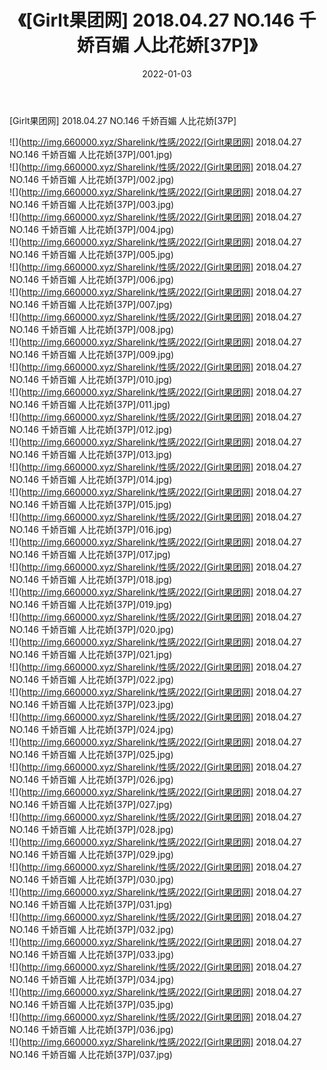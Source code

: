 ﻿---
layout: post
title:  《[Girlt果团网] 2018.04.27 NO.146 千娇百媚 人比花娇[37P]》
date:   2022-01-03
img: http://img.660000.xyz/Sharelink/性感/2022/[Girlt果团网] 2018.04.27 NO.146 千娇百媚 人比花娇[37P]/000.jpg
categories: [美女, 清纯, 唯美]
---

[Girlt果团网] 2018.04.27 NO.146 千娇百媚 人比花娇[37P]

  ![](http://img.660000.xyz/Sharelink/性感/2022/[Girlt果团网] 2018.04.27 NO.146 千娇百媚 人比花娇[37P]/001.jpg) <br> ![](http://img.660000.xyz/Sharelink/性感/2022/[Girlt果团网] 2018.04.27 NO.146 千娇百媚 人比花娇[37P]/002.jpg) <br> ![](http://img.660000.xyz/Sharelink/性感/2022/[Girlt果团网] 2018.04.27 NO.146 千娇百媚 人比花娇[37P]/003.jpg) <br> ![](http://img.660000.xyz/Sharelink/性感/2022/[Girlt果团网] 2018.04.27 NO.146 千娇百媚 人比花娇[37P]/004.jpg) <br> ![](http://img.660000.xyz/Sharelink/性感/2022/[Girlt果团网] 2018.04.27 NO.146 千娇百媚 人比花娇[37P]/005.jpg) <br> ![](http://img.660000.xyz/Sharelink/性感/2022/[Girlt果团网] 2018.04.27 NO.146 千娇百媚 人比花娇[37P]/006.jpg) <br> ![](http://img.660000.xyz/Sharelink/性感/2022/[Girlt果团网] 2018.04.27 NO.146 千娇百媚 人比花娇[37P]/007.jpg) <br> ![](http://img.660000.xyz/Sharelink/性感/2022/[Girlt果团网] 2018.04.27 NO.146 千娇百媚 人比花娇[37P]/008.jpg) <br> ![](http://img.660000.xyz/Sharelink/性感/2022/[Girlt果团网] 2018.04.27 NO.146 千娇百媚 人比花娇[37P]/009.jpg) <br> ![](http://img.660000.xyz/Sharelink/性感/2022/[Girlt果团网] 2018.04.27 NO.146 千娇百媚 人比花娇[37P]/010.jpg) <br> ![](http://img.660000.xyz/Sharelink/性感/2022/[Girlt果团网] 2018.04.27 NO.146 千娇百媚 人比花娇[37P]/011.jpg) <br> ![](http://img.660000.xyz/Sharelink/性感/2022/[Girlt果团网] 2018.04.27 NO.146 千娇百媚 人比花娇[37P]/012.jpg) <br> ![](http://img.660000.xyz/Sharelink/性感/2022/[Girlt果团网] 2018.04.27 NO.146 千娇百媚 人比花娇[37P]/013.jpg) <br> ![](http://img.660000.xyz/Sharelink/性感/2022/[Girlt果团网] 2018.04.27 NO.146 千娇百媚 人比花娇[37P]/014.jpg) <br> ![](http://img.660000.xyz/Sharelink/性感/2022/[Girlt果团网] 2018.04.27 NO.146 千娇百媚 人比花娇[37P]/015.jpg) <br> ![](http://img.660000.xyz/Sharelink/性感/2022/[Girlt果团网] 2018.04.27 NO.146 千娇百媚 人比花娇[37P]/016.jpg) <br> ![](http://img.660000.xyz/Sharelink/性感/2022/[Girlt果团网] 2018.04.27 NO.146 千娇百媚 人比花娇[37P]/017.jpg) <br> ![](http://img.660000.xyz/Sharelink/性感/2022/[Girlt果团网] 2018.04.27 NO.146 千娇百媚 人比花娇[37P]/018.jpg) <br> ![](http://img.660000.xyz/Sharelink/性感/2022/[Girlt果团网] 2018.04.27 NO.146 千娇百媚 人比花娇[37P]/019.jpg) <br> ![](http://img.660000.xyz/Sharelink/性感/2022/[Girlt果团网] 2018.04.27 NO.146 千娇百媚 人比花娇[37P]/020.jpg) <br> ![](http://img.660000.xyz/Sharelink/性感/2022/[Girlt果团网] 2018.04.27 NO.146 千娇百媚 人比花娇[37P]/021.jpg) <br> ![](http://img.660000.xyz/Sharelink/性感/2022/[Girlt果团网] 2018.04.27 NO.146 千娇百媚 人比花娇[37P]/022.jpg) <br> ![](http://img.660000.xyz/Sharelink/性感/2022/[Girlt果团网] 2018.04.27 NO.146 千娇百媚 人比花娇[37P]/023.jpg) <br> ![](http://img.660000.xyz/Sharelink/性感/2022/[Girlt果团网] 2018.04.27 NO.146 千娇百媚 人比花娇[37P]/024.jpg) <br> ![](http://img.660000.xyz/Sharelink/性感/2022/[Girlt果团网] 2018.04.27 NO.146 千娇百媚 人比花娇[37P]/025.jpg) <br> ![](http://img.660000.xyz/Sharelink/性感/2022/[Girlt果团网] 2018.04.27 NO.146 千娇百媚 人比花娇[37P]/026.jpg) <br> ![](http://img.660000.xyz/Sharelink/性感/2022/[Girlt果团网] 2018.04.27 NO.146 千娇百媚 人比花娇[37P]/027.jpg) <br> ![](http://img.660000.xyz/Sharelink/性感/2022/[Girlt果团网] 2018.04.27 NO.146 千娇百媚 人比花娇[37P]/028.jpg) <br> ![](http://img.660000.xyz/Sharelink/性感/2022/[Girlt果团网] 2018.04.27 NO.146 千娇百媚 人比花娇[37P]/029.jpg) <br> ![](http://img.660000.xyz/Sharelink/性感/2022/[Girlt果团网] 2018.04.27 NO.146 千娇百媚 人比花娇[37P]/030.jpg) <br> ![](http://img.660000.xyz/Sharelink/性感/2022/[Girlt果团网] 2018.04.27 NO.146 千娇百媚 人比花娇[37P]/031.jpg) <br> ![](http://img.660000.xyz/Sharelink/性感/2022/[Girlt果团网] 2018.04.27 NO.146 千娇百媚 人比花娇[37P]/032.jpg) <br> ![](http://img.660000.xyz/Sharelink/性感/2022/[Girlt果团网] 2018.04.27 NO.146 千娇百媚 人比花娇[37P]/033.jpg) <br> ![](http://img.660000.xyz/Sharelink/性感/2022/[Girlt果团网] 2018.04.27 NO.146 千娇百媚 人比花娇[37P]/034.jpg) <br> ![](http://img.660000.xyz/Sharelink/性感/2022/[Girlt果团网] 2018.04.27 NO.146 千娇百媚 人比花娇[37P]/035.jpg) <br> ![](http://img.660000.xyz/Sharelink/性感/2022/[Girlt果团网] 2018.04.27 NO.146 千娇百媚 人比花娇[37P]/036.jpg) <br> ![](http://img.660000.xyz/Sharelink/性感/2022/[Girlt果团网] 2018.04.27 NO.146 千娇百媚 人比花娇[37P]/037.jpg) <br>